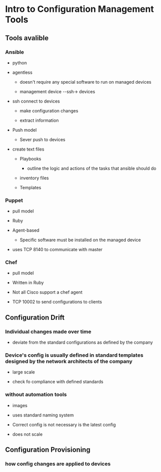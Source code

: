 # Intro to Configuration Management Tools

## Tools avalible

### Ansible

- python

- agentless

	- doesn't require any special software to run on managed devices

	- management device --ssh-> devices

- ssh connect to devices

	- make configuration changes

	- extract information

- Push model

	- Sever push to devices

- create text files

	- Playbooks

		- outline the logic and actions of the tasks that ansible should do

	- inventory files

	- Templates

### Puppet

- pull model

- Ruby

- Agent-based

	- Specific software must be installed on the managed device

- uses TCP 8140 to communicate with master

### Chef

- pull model

- Written in Ruby

- Not all Cisco support a chef agent

- TCP 10002 to send configurations to clients

## Configuration Drift

### Individual changes made over time

- deviate from the standard configurations as defined by the company

### Device's config is usually defined in standard templates designed by the network architects of the company

- large scale

- check fo compliance with defined standards

### without automation tools

- images

- uses standard naming system

- Correct config is not necessary is the latest config

- does not scale

## Configuration Provisioning

### how config changes are applied to devices

